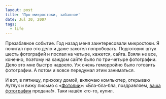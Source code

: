 ```yaml
---
layout: post
title: 'Про микростоки, забавное'
date: Jul 30, 2007
tags:
  - life
---
```


Презабавное событие. Год назад меня заинтересовали микростоки. Я почитал про это дело и даже захотел попробовать. Подготовил штук шесть фотографий и послал на четыре, кажется, сайта. Взяли не все, конечно, поэтому на каждом сайте было по три-четыре фотографии. Дело это мне быстро надоело. Уж очень геморройно было готовить фотографии. А потом и вовсе передумал этим заниматься.

И вот, в пятницу, прихожу домой, включаю компьютер, открываю Аутлук и вижу письмо с «[Фотолии](http://us.fotolia.com/partner/120735)»: «Бла-бла-бла, поздравляем, [ваша фотография](http://birdwatcher.ru/blog/565) продана!». Таки нашёл кто-то, купил.
